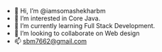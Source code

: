 - 👋 Hi, I’m @iamsomashekharbm
- 👀 I’m interested in Core Java.
- 🌱 I’m currently learning Full Stack Development.
- 💞️ I’m looking to collaborate on Web design
- 📫 sbm7662@gmail.com

<!---
iamsomashekharbm/iamsomashekharbm is a ✨ special ✨ repository because its `README.md` (this file) appears on your GitHub profile.
You can click the Preview link to take a look at your changes.
--->
